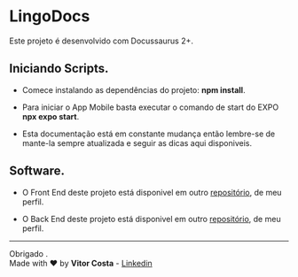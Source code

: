 # LingoDocs

Este projeto é desenvolvido com Docussaurus 2+.

## Iniciando Scripts.

* Comece instalando as dependências do projeto: **npm install**.

* Para iniciar o App Mobile basta executar o comando de start do EXPO **npx expo start**.

* Esta documentação está em constante mudança então lembre-se de mante-la sempre atualizada e seguir as dicas aqui disponiveis.

## Software.

* O Front End deste projeto está disponivel em outro [repositório](https://github.com/VitorCostaTI/LingoFront), de meu perfil.

* O Back End deste projeto está disponivel em outro [repositório](https://github.com/VitorCostaTI/LingoBack), de meu perfil.

---

Obrigado .\
Made with :heart: by **Vitor Costa** - [Linkedin](https://www.linkedin.com/in/vitor-costa-10566b22a/)
